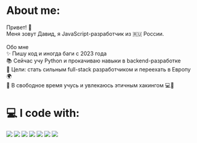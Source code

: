 # About me:

Привет! 👋<br>Меня зовут Давид, я JavaScript-разработчик из 🇷🇺 России.<br><br>Обо мне<br>✨ Пишу код и иногда баги с 2023 года<br>📚 Сейчас учу Python и прокачиваю навыки в backend-разработке<br>🎯 Цели: стать сильным full-stack разработчиком и переехать в Европу 🌍<br>🎸 В свободное время учусь и увлекаюсь этичным хакингом 💻🔐

# 💻 I code with:

<div align="left">
  <img src="https://cdn.jsdelivr.net/gh/devicons/devicon@latest/icons/typescript/typescript-plain.svg" />
  <img src="https://cdn.jsdelivr.net/gh/devicons/devicon@latest/icons/react/react-original.svg" />
  <img src="https://cdn.jsdelivr.net/gh/devicons/devicon@latest/icons/tailwindcss/tailwindcss-original.svg" />
  <img src="https://cdn.jsdelivr.net/gh/devicons/devicon@latest/icons/nextjs/nextjs-original.svg" />
  <img src="https://cdn.jsdelivr.net/gh/devicons/devicon@latest/icons/nestjs/nestjs-original.svg" />
  <img src="https://cdn.jsdelivr.net/gh/devicons/devicon@latest/icons/python/python-original.svg" />
  <img src="https://cdn.jsdelivr.net/gh/devicons/devicon@latest/icons/django/django-plain.svg" />
</div>

<!-- Proudly created with GPRM ( https://gprm.itsvg.in )
